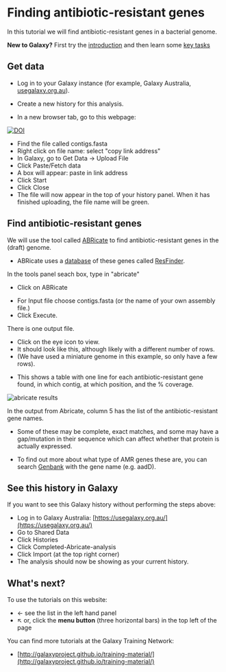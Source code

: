 # Finding antibiotic-resistant genes

In this tutorial we will find antibiotic-resistant genes in a bacterial genome.

<fn>**New to Galaxy?** First try the [introduction](../galaxy/index.md) and then learn some [key tasks](../intro/index.md)</fn>

## Get data

* Log in to your Galaxy instance (for example, Galaxy Australia, [usegalaxy.org.au](https://usegalaxy.org.au/)).

* Create a new history for this analysis.

* In a new browser tab, go to this webpage:

[![DOI](https://zenodo.org/badge/DOI/10.5281/zenodo.1156405.svg)](https://doi.org/10.5281/zenodo.1156405)

* Find the file called <fn>contigs.fasta</fn>
* Right click on file name: select "copy link address"
* In Galaxy, go to <ss>Get Data -> Upload File</ss>
* Click <ss>Paste/Fetch data</ss>
* A box will appear: paste in link address
* Click <ss>Start</ss>
* Click <ss>Close</ss>
* The file will now appear in the top of your history panel. When it has finished uploading, the file name will be green.


<!--
##Import data

- Go to your Galaxy instance.
- Set up a new History for this Activity.
    - In the History panel, click on the cog icon, select <ss>Create New</ss>.
    - A new empty history should appear; click on <fn>Unnamed history</fn> and re-name it (e.g. AMR genes).

    ![Galaxy new history](images/galaxy1.png)

- Import an assembled genome (or use one from your history).
    - Copy this URL for a previously-assembled genome:  <tt>https://swift.rc.nectar.org.au:8888/v1/AUTH_377/public/Microbial_tutorials/SPAdes_contigs.fasta</tt>
    -  From the Galaxy tool panel, click on <ss>Get Data &rarr; Upload File</ss>  
    -  Click the <ss>Paste/Fetch data</ss> button  
    -  Paste the URL into the box.
    -  Click the <ss>Start</ss> button.  
    -  Once the progress bar reaches 100%, click the <ss>Close</ss> button  
    - The file will now upload to your current history.
    - Re-name it with the pencil icon to <fn>contigs.fasta</fn>.
-->


## Find antibiotic-resistant genes

We will use the tool called [ABRicate](https://github.com/tseemann/abricate) to find antibiotic-resistant genes in the (draft) genome.

- ABRicate uses a [database](https://cge.cbs.dtu.dk/services/data.php) of these genes called [ResFinder](https://cge.cbs.dtu.dk/services/ResFinder).

In the tools panel seach box, type in "abricate"

* Click on <ss>ABRicate</ss>
- For <ss>Input file</ss> choose <fn>contigs.fasta</fn> (or the name of your own assembly file.)
- Click <ss>Execute</ss>.

There is one output file.

* Click on the eye icon to view.
* It should look like this, although likely with a different number of rows.
* (We have used a miniature genome in this example, so only have a few rows).

- This shows a table with one line for each antibiotic-resistant gene found, in which contig, at which position, and the % coverage.

![abricate results](images/abricate.png)

In the output from Abricate, column 5 has the list of the antibiotic-resistant gene names.

* Some of these may be complete, exact matches, and some may have a gap/mutation in their sequence which can affect whether that protein is actually expressed.

* To find out more about what type of AMR genes these are, you can search [Genbank](https://www.ncbi.nlm.nih.gov/gene/) with the gene name (e.g. aadD).

## See this history in Galaxy

If you want to see this Galaxy history without performing the steps above:

* Log in to Galaxy Australia: [https://usegalaxy.org.au/](https://usegalaxy.org.au/)
* Go to <ss>Shared Data</ss>
* Click <ss>Histories</ss>
* Click <fn>Completed-Abricate-analysis</fn>
* Click <ss>Import</ss> (at the top right corner)
* The analysis should now be showing as your current history.


## What's next?

To use the tutorials on this website:

* &#8592; see the list in the left hand panel
* &#8598; or, click the **menu button** (three horizontal bars) in the top left of the page

You can find more tutorials at the Galaxy Training Network:

* [http://galaxyproject.github.io/training-material/](http://galaxyproject.github.io/training-material/)
